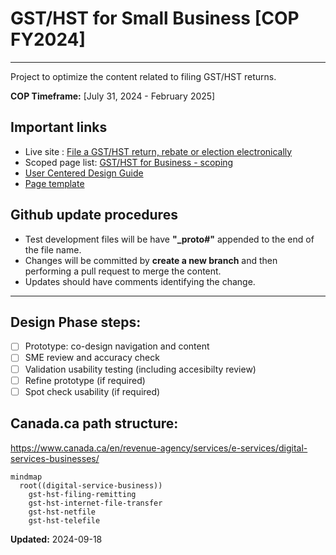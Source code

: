 # GST/HST for Small Business [COP FY2024] #
---
Project to optimize the content related to filing GST/HST returns.

**COP Timeframe:** [July 31, 2024 - February 2025]

## Important links

- Live site : [File a GST/HST return, rebate or election electronically](https://cra-proto.github.io/gst-hst-business/en/file-a-gst-hst-return-rebate-election-electronically.html)
- Scoped page list: [GST/HST for Business - scoping](https://122gc.sharepoint.com/sites/WOSCoordination/Lists/GSTHST%20for%20business%20COP%20%20scoping/AllItems.aspx?env=WebViewList&viewid=1379b8f8-af3b-47fb-ba50-29a24ea1d13d&useFiltersInViewXml=1&OR=Teams-HL&CT=1726666893920&clickparams=eyJBcHBOYW1lIjoiVGVhbXMtRGVza3RvcCIsIkFwcFZlcnNpb24iOiI0OS8yNDA4MTcwMDQxOSIsIkhhc0ZlZGVyYXRlZFVzZXIiOmZhbHNlfQ%3D%3D)
- [User Centered Design Guide](https://design.cra-arc.alpha.canada.ca/en/index.html)
- [Page template](https://github.com/cra-proto/gst-hst-business/)
## Github update procedures
- Test development files will be have **"_proto#"** appended to the end of the file name.
- Changes will be committed by **create a new branch** and then performing a pull request to merge the content.
- Updates should have comments identifying the change.

---
## Design Phase steps:
- [ ] Prototype: co-design navigation and content
- [ ] SME review and accuracy check
- [ ] Validation usability testing (including accesibilty review)
- [ ] Refine prototype (if required)
- [ ] Spot check usability (if required)

## Canada.ca path structure: 
https://www.canada.ca/en/revenue-agency/services/e-services/digital-services-businesses/

```mermaid
mindmap
  root((digital-service-business))
    gst-hst-filing-remitting
    gst-hst-internet-file-transfer
    gst-hst-netfile
    gst-hst-telefile
```

**Updated:**  2024-09-18
